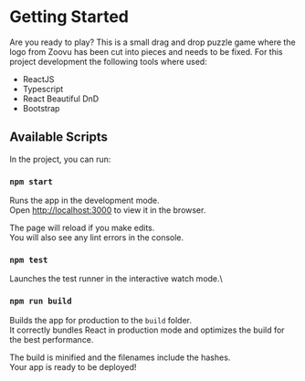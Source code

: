 # Getting Started 

Are you ready to play? This is a small drag and drop puzzle game where the logo from Zoovu has been cut into pieces and needs to be fixed. For this project development the following tools where used:

- ReactJS 
- Typescript
- React Beautiful DnD
- Bootstrap


## Available Scripts

In the project, you can run:

### `npm start`

Runs the app in the development mode.\
Open [http://localhost:3000](http://localhost:3000) to view it in the browser.

The page will reload if you make edits.\
You will also see any lint errors in the console.

### `npm test`

Launches the test runner in the interactive watch mode.\

### `npm run build`

Builds the app for production to the `build` folder.\
It correctly bundles React in production mode and optimizes the build for the best performance.

The build is minified and the filenames include the hashes.\
Your app is ready to be deployed!

